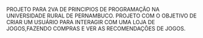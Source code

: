PROJETO PARA 2VA DE PRINCIPIOS DE PROGRAMAÇÃO NA UNIVERSIDADE RURAL DE PERNAMBUCO.
PROJETO COM O OBJETIVO DE CRIAR UM USUÁRIO PARA INTERAGIR COM UMA LOJA DE JOGOS,FAZENDO COMPRAS E VER AS RECOMENDAÇÕES DE JOGOS.
